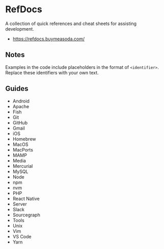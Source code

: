 # RefDocs

A collection of quick references and cheat sheets for assisting development.

- https://refdocs.buymeasoda.com/

## Notes

Examples in the code include placeholders in the format of `<identifier>`. Replace these identifiers with your own text.

## Guides

- Android
- Apache
- Fish
- Git
- GitHub
- Gmail
- iOS
- Homebrew
- MacOS
- MacPorts
- MAMP
- Media
- Mercurial
- MySQL
- Node
- npm
- nvm
- PHP
- React Native
- Server
- Slack
- Sourcegraph
- Tools
- Unix
- Vim
- VS Code
- Yarn

